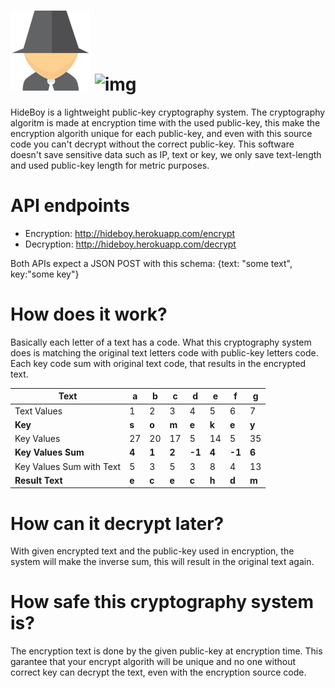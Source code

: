 ![img](https://raw.githubusercontent.com/leonardiwagner/hideboy/master/public/img/logo.png) ![img](https://travis-ci.org/leonardiwagner/hideboy.svg?branch=master)
=====
HideBoy is a lightweight public-key cryptography system. The cryptography algoritm is made at encryption time with the used public-key, this make the encryption algorith unique for each public-key, and even with this source code you can't decrypt without the correct public-key. This software doesn't save sensitive data such as IP, text or key, we only save text-length and used public-key length for metric purposes.


# API endpoints

- Encryption: http://hideboy.herokuapp.com/encrypt
- Decryption: http://hideboy.herokuapp.com/decrypt

Both APIs expect a JSON POST with this schema: {text: "some text", key:"some key"}

# How does it work?

Basically each letter of a text has a code. What this cryptography system does is matching the original text letters code with public-key letters code. Each key code sum with original text code, that results in the encrypted text.

|Text| a  | b  | c  | d | e  | f | g  |
|----|----|----|----|---|----|---|----|
|Text Values| 1  | 2  | 3  | 4 | 5  | 6 | 7  |
|**Key**|**s** | **o**  | **m**  | **e** | **k**  | **e** | **y**  |
|Key Values| 27 | 20 | 17 | 5 | 14 | 5 | 35 |
|**Key Values Sum**|**4** | **1**  | **2**  | **-1** | **4**  | **-1** | **6**  |
|Key Values Sum with Text| 5 | 3 | 5 | 3 | 8 | 4 | 13 |
|**Result Text**| **e** | **c** | **e** | **c** | **h** | **d** | **m** |

# How can it decrypt later?

With given encrypted text and the public-key used in encryption, the system will make the inverse sum, this will result in the original text again.

# How safe this cryptography system is?

The encryption text is done by the given public-key at encryption time. This garantee that your encrypt algorith will be unique and no one without correct key can decrypt the text, even with the encryption source code.



